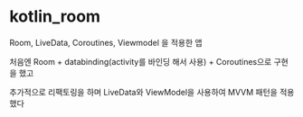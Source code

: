# kotlin_room

Room, LiveData, Coroutines, Viewmodel 을 적용한 앱

처음엔 Room + databinding(activity를 바인딩 해서 사용) + Coroutines으로 구현을 했고

추가적으로 리팩토링을 하며 LiveData와 ViewModel을 사용하여 MVVM 패턴을 적용했다 
